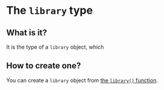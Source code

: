 # The `library` type

## What is it?
It is the type of a `library` object, which 

## How to create one?
You can create a `library` object from [the `library()` function](../functions/libraries/library.md).